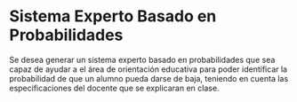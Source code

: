 # Sistema Experto Basado en Probabilidades
 Se desea generar un sistema experto basado en probabilidades que sea capaz de ayudar a el área de orientación educativa para poder identificar la probabilidad de que un alumno pueda darse de baja, teniendo en cuenta las especificaciones del docente que se explicaran en clase.
